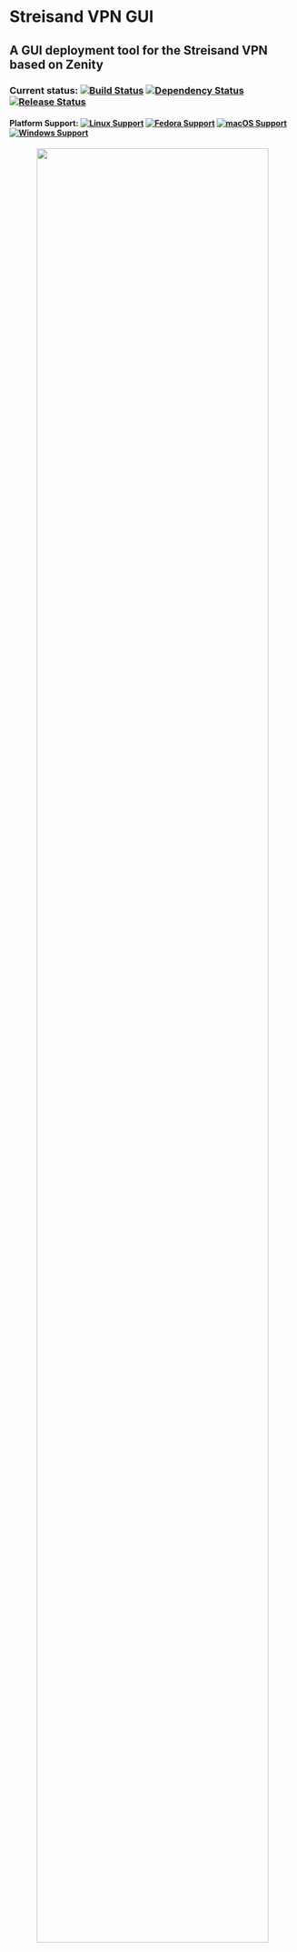 # Streisand VPN GUI
## A GUI deployment tool for the Streisand VPN based on Zenity
### Current status: [![Build Status](https://travis-ci.org/ipat8/Streisand-VPN-GUI.svg?branch=master)](https://travis-ci.org/ipat8/Streisand-VPN-GUI) [![Dependency Status](https://img.shields.io/badge/Dependencies-Manual%20--%20Pending%20Automation-orange.svg)](https://github.com/ipat8/Streisand-VPN-GUI) [![Release Status](https://img.shields.io/badge/Release%20Status-Alpha-blue.svg)](https://github.com/ipat8/Streisand-VPN-GUI)
#### Platform Support: [![Linux Support](https://img.shields.io/badge/Debian%20Based%20Linux-Yes-brightgreen.svg)](https://github.com/ipat8/Streisand-VPN-GUI) [![Fedora Support](https://img.shields.io/badge/Fedora%20Based%20Linux-Pending-orange.svg)](https://github.com/ipat8/Streisand-VPN-GUI) [![macOS Support](https://img.shields.io/badge/macOS-Homebrew-blue.svg)](https://github.com/ipat8/Streisand-VPN-GUI) [![Windows Support](https://img.shields.io/badge/Windows-No-red.svg)](https://github.com/ipat8/Streisand-VPN-GUI)
<p align="center">
<img src="http://i.imgur.com/QGRzNdS.png" width="90%"></img>
</p>
